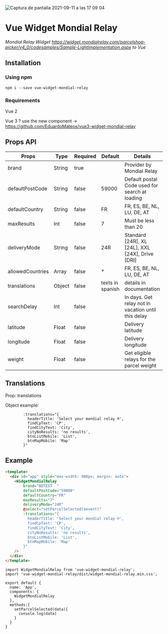 ![Captura de pantalla 2021-09-11 a las 17 09 04](https://user-images.githubusercontent.com/11529050/132952455-2d93140a-812b-45b1-bb68-a164cc96fea1.png)

# Vue Widget Mondial Relay

_Mondial Relay Widget https://widget.mondialrelay.com/parcelshop-picker/v4_0/codesamples/Sample-LightImplementation.aspx to Vue_

## Installation

### Using npm

`npm i --save vue-widget-mondial-relay`

### Requirements

Vue 2

Vue 3 ? use the new component -> https://github.com/EduardoMateos/vue3-widget-mondial-relay

## Props API

| Props            | Type   | Required | Default          | Details                                             |
|------------------|--------| -------- |------------------|-----------------------------------------------------|
| brand            | String | true     |                  | Provider by Mondial Relay                           |
| defaultPostCode  | String | false    | 59000            | Default postal Code used for search at loading      |
| defaultCountry   | String | false    | FR               | FR, ES, BE, NL, LU, DE, AT                          |
| maxResults       | Int    | false    | 7                | Must be less than 20                                |
| deliveryMode     | String | false    | 24R              | Standard [24R], XL [24L], XXL [24X], Drive [DRI]    |
| allowedCountries | Array  | false    | \*               | FR, ES, BE, NL, LU, DE, AT                          |
| translations     | Object | false    | texts in spanish | details in documentation                            |
| searchDelay      | Int    | false    |                  | In days. Get relay not in vacation until this delay |
| latitude         | Float  | false    |                  | Delivery latitude                                   |
| longitude        | Float  | false    |                  | Delivery longitude                                  |
| weight           | Float  | false    |                  | Get eligible relays for the parcel weight           |

## Translations

Prop: translations

Object example:

```JS
        :translations="{
          headerTitle: 'Select your mondial relay ®',
          findCpText: 'CP',
          findCityText: 'City',
          cityNoResults: 'no results',
          btnListMobile: 'List',
          btnMapMobile: 'Map'
        }"
```

## Example

```HTML
<template>
  <div id="app" style="max-width: 980px; margin: auto">
    <WidgetMondialRelay
        brand="BDTEST  "
        defaultPostCode="59000"
        defaultCountry="FR"
        maxResults="7"
        deliveryMode="24R"
        @select="setParcelSelected($event)"
        :translations="{
          headerTitle: 'Select your mondial relay ®',
          findCpText: 'CP',
          findCityText: 'City',
          cityNoResults: 'no results',
          btnListMobile: 'List',
          btnMapMobile: 'Map'
        }"
    />
  </div>
</template>
```

```JS
import WidgetMondialRelay from 'vue-widget-mondial-relay';
import 'vue-widget-mondial-relay/dist/widget-mondial-relay.min.css';

export default {
  name: 'App',
  components: {
    WidgetMondialRelay
  },
  methods:{
    setParcelSelected(data){
      console.log(data)
    }
  }
}
```
